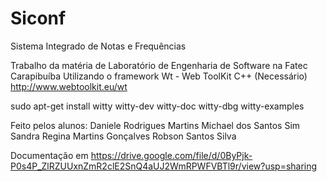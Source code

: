 # Siconf

Sistema Integrado de Notas e Frequências

Trabalho da matéria de Laboratório de Engenharia de Software na Fatec Carapibuíba
Utilizando o framework Wt - Web ToolKit C++ (Necessário)
http://www.webtoolkit.eu/wt

sudo apt-get install witty witty-dev witty-doc witty-dbg witty-examples


Feito pelos alunos:
Daniele Rodrigues Martins
Michael dos Santos Sim
Sandra Regina Martins Gonçalves
Robson Santos Silva



Documentação em https://drive.google.com/file/d/0ByPjk-P0s4P_ZlRZUUxnZmR2clE2SnQ4aUJ2WmRPWFVBTl9r/view?usp=sharing

